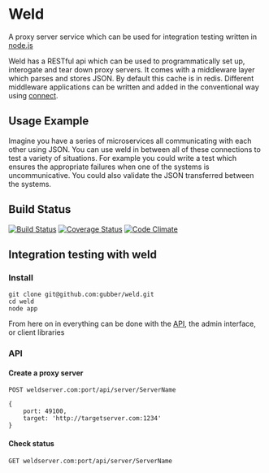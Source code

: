 # Weld

A proxy server service which can be used for integration testing written in [node.js][node]

Weld has a RESTful api which can be used to programmatically set up, interogate and tear down proxy servers. It comes with a middleware layer which parses and stores JSON. By default this cache is in redis. Different middleware applications can be written and added in the conventional way using [connect](http://www.senchalabs.org/connect/). 

## Usage Example

Imagine you have a series of microservices all communicating with each other using JSON. You can use weld in between all of these connections to test a variety of situations. For example you could write a test which ensures the appropriate failures when one of the systems is uncommunicative. You could also validate the JSON transferred between the systems. 

  [node]: https://github.com/joyent/node

## Build Status

[![Build Status](https://travis-ci.org/gubber/weld.svg?branch=master)](https://travis-ci.org/gubber/weld) [![Coverage Status](https://coveralls.io/repos/gubber/weld/badge.png)](https://coveralls.io/r/gubber/weld) [![Code Climate](https://codeclimate.com/github/gubber/weld.png)](https://codeclimate.com/github/gubber/weld)

## Integration testing with weld

### Install

```
git clone git@github.com:gubber/weld.git
cd weld
node app
```

From here on in everything can be done with the [API](#api), the admin interface, or client libraries

### API

#### Create a proxy server

```
POST weldserver.com:port/api/server/ServerName

{
	port: 49100,
	target: 'http://targetserver.com:1234'
}
```

#### Check status

```
GET weldserver.com:port/api/server/ServerName
```

